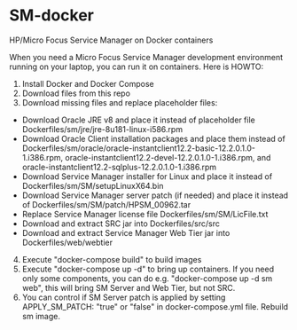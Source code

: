 # SM-docker
HP/Micro Focus Service Manager on Docker containers

When you need a Micro Focus Service Manager development environment running on your laptop, you can run it on containers.
Here is HOWTO:
1. Install Docker and Docker Compose
2. Download files from this repo
3. Download missing files and replace placeholder files:
  - Download Oracle JRE v8 and place it instead of placeholder file Dockerfiles/sm/jre/jre-8u181-linux-i586.rpm
  - Download Oracle Client installation packages and place them instead of Dockerfiles/sm/oracle/oracle-instantclient12.2-basic-12.2.0.1.0-1.i386.rpm, oracle-instantclient12.2-devel-12.2.0.1.0-1.i386.rpm, and oracle-instantclient12.2-sqlplus-12.2.0.1.0-1.i386.rpm
  - Download Service Manager installer for Linux and place it instead of Dockerfiles/sm/SM/setupLinuxX64.bin
  - Download Service Manager server patch (if needed) and place it instead of Dockerfiles/sm/SM/patch/HPSM_00962.tar
  - Replace Service Manager license file Dockerfiles/sm/SM/LicFile.txt
  - Download and extract SRC jar into Dockerfiles/src/src
  - Download and extract Service Manager Web Tier jar into Dockerfiles/web/webtier
 4. Execute "docker-compose build" to build images
 5. Execute "docker-compose up -d" to bring up containers. If you need only some components, you can do e.g. "docker-compose up -d sm web", this will bring SM Server and Web Tier, but not SRC.
 6. You can control if SM Server patch is applied by setting APPLY_SM_PATCH: "true" or "false" in docker-compose.yml file. Rebuild sm image.
  
